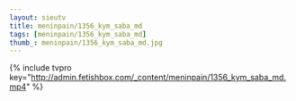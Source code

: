 ```yaml
--- 
layout: sieutv
title: meninpain/1356_kym_saba_md
tags: [meninpain/1356_kym_saba_md]
thumb_: meninpain/1356_kym_saba_md.jpg
---
```

{% include tvpro key="http://admin.fetishbox.com/_content/meninpain/1356_kym_saba_md.mp4" %} 
